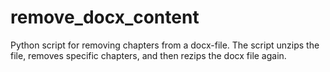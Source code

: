 # remove_docx_content
Python script for removing chapters from a docx-file. The script unzips the file, removes specific chapters, and then rezips the docx file again.
